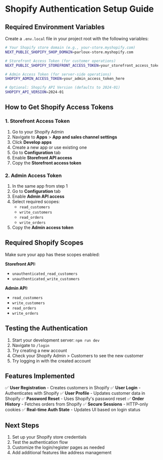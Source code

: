 # Shopify Authentication Setup Guide

## Required Environment Variables

Create a `.env.local` file in your project root with the following variables:

```bash
# Your Shopify store domain (e.g., your-store.myshopify.com)
NEXT_PUBLIC_SHOPIFY_SHOP_DOMAIN=parloux-store.myshopify.com

# Storefront Access Token (for customer operations)
NEXT_PUBLIC_SHOPIFY_STOREFRONT_ACCESS_TOKEN=your_storefront_access_token_here

# Admin Access Token (for server-side operations)
SHOPIFY_ADMIN_ACCESS_TOKEN=your_admin_access_token_here

# Optional: Shopify API Version (defaults to 2024-01)
SHOPIFY_API_VERSION=2024-01
```

## How to Get Shopify Access Tokens

### 1. Storefront Access Token
1. Go to your Shopify Admin
2. Navigate to **Apps** > **App and sales channel settings**
3. Click **Develop apps**
4. Create a new app or use existing one
5. Go to **Configuration** tab
6. Enable **Storefront API access**
7. Copy the **Storefront access token**

### 2. Admin Access Token
1. In the same app from step 1
2. Go to **Configuration** tab
3. Enable **Admin API access**
4. Select required scopes:
   - `read_customers`
   - `write_customers`
   - `read_orders`
   - `write_orders`
5. Copy the **Admin access token**

## Required Shopify Scopes

Make sure your app has these scopes enabled:

**Storefront API:**
- `unauthenticated_read_customers`
- `unauthenticated_write_customers`

**Admin API:**
- `read_customers`
- `write_customers`
- `read_orders`
- `write_orders`

## Testing the Authentication

1. Start your development server: `npm run dev`
2. Navigate to `/login`
3. Try creating a new account
4. Check your Shopify Admin > Customers to see the new customer
5. Try logging in with the created account

## Features Implemented

✅ **User Registration** - Creates customers in Shopify
✅ **User Login** - Authenticates with Shopify
✅ **User Profile** - Updates customer data in Shopify
✅ **Password Reset** - Uses Shopify's password reset
✅ **Order History** - Fetches orders from Shopify
✅ **Secure Sessions** - HTTP-only cookies
✅ **Real-time Auth State** - Updates UI based on login status

## Next Steps

1. Set up your Shopify store credentials
2. Test the authentication flow
3. Customize the login/register pages as needed
4. Add additional features like address management


